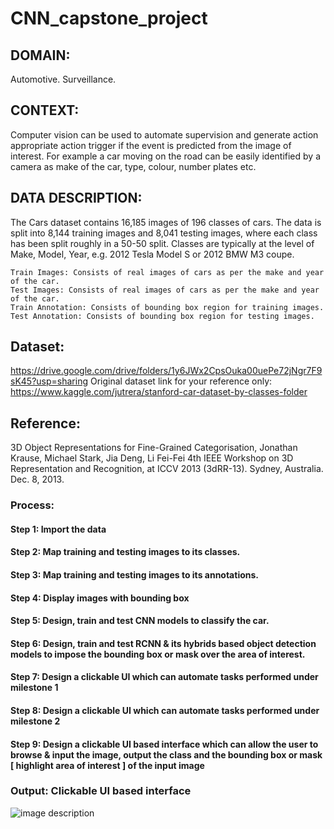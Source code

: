 # CNN_capstone_project

## DOMAIN: 
Automotive. Surveillance.

## CONTEXT:
Computer vision can be used to automate supervision and generate action appropriate action trigger if the event is predicted from the image of interest. For example a car moving on the road can be easily identified by a camera as make of the car, type, colour, number plates etc.

## DATA DESCRIPTION:
The Cars dataset contains 16,185 images of 196 classes of cars. The data is split into 8,144 training images and 8,041 testing images, where each class has been split roughly in a 50-50 split. Classes are typically at the level of Make, Model, Year, e.g. 2012 Tesla Model S or 2012 BMW M3 coupe.

	Train Images: Consists of real images of cars as per the make and year of the car.
	Test Images: Consists of real images of cars as per the make and year of the car.
	Train Annotation: Consists of bounding box region for training images.
	Test Annotation: Consists of bounding box region for testing images.

## Dataset: 
https://drive.google.com/drive/folders/1y6JWx2CpsOuka00uePe72jNgr7F9sK45?usp=sharing
Original dataset link for your reference only: https://www.kaggle.com/jutrera/stanford-car-dataset-by-classes-folder

## Reference: 
3D Object Representations for Fine-Grained Categorisation, Jonathan Krause, Michael Stark, Jia Deng, Li Fei-Fei 4th IEEE Workshop on 3D Representation and Recognition, at ICCV 2013 (3dRR-13). Sydney, Australia. Dec. 8, 2013.

### Process:
#### Step 1: Import the data
#### Step 2: Map training and testing images to its classes.
#### Step 3: Map training and testing images to its annotations.
#### Step 4: Display images with bounding box
#### Step 5: Design, train and test CNN models to classify the car.
#### Step 6: Design, train and test RCNN & its hybrids based object detection models to impose the bounding box or mask over the area of interest.
#### Step 7: Design a clickable UI which can automate tasks performed under milestone 1 
#### Step 8: Design a clickable UI which can automate tasks performed under milestone 2 
#### Step 9: Design a clickable UI based interface which can allow the user to browse & input the image, output the class and the bounding box or mask [ highlight area of interest ] of the input image 

### Output: Clickable UI based interface

![image description]()

